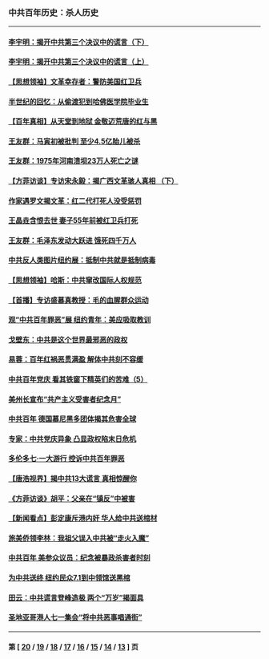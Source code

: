 ### 中共百年历史：杀人历史
---
#### [李宇明：揭开中共第三个决议中的谎言（下）](../../pages/nf1176106/n13389389.md?12030430) 
#### [李宇明：揭开中共第三个决议中的谎言（上）](../../pages/nf1176106/n13388697.md?12030430) 
#### [【思想领袖】文革幸存者：警防美国红卫兵](../../pages/nf1176106/n13339289.md?12030430) 
#### [半世纪的回忆：从偷渡犯到哈佛医学院毕业生](../../pages/nf1176106/n13345328.md?12030430) 
#### [【百年真相】从天堂到地狱 金敬迈荒唐的红与黑](../../pages/nf1176106/n13336995.md?12030430) 
#### [王友群：马寅初被批判 至少4.5亿胎儿被杀](../../pages/nf1176106/n13260313.md?12030430) 
#### [王友群：1975年河南溃坝23万人死亡之谜](../../pages/nf1176106/n13231576.md?12030430) 
#### [【方菲访谈】专访宋永毅：揭广西文革骇人真相 （下）](../../pages/nf1176106/n13209074.md?12030430) 
#### [作家遇罗文揭文革：红二代打死人没受惩罚](../../pages/nf1176106/n13205254.md?12030430) 
#### [王晶垚含恨去世 妻子55年前被红卫兵打死](../../pages/nf1176106/n13203590.md?12030430) 
#### [王友群：毛泽东发动大跃进 饿死四千万人](../../pages/nf1176106/n13177158.md?12030430) 
#### [中共反人类图片纽约展：抵制中共就是抵制病毒](../../pages/nf1176106/n13115371.md?12030430) 
#### [【思想领袖】哈斯：中共窜改国际人权规范](../../pages/nf1176106/n13053647.md?12030430) 
#### [【首播】专访盛慕真教授：毛的血腥群众运动](../../pages/nf1176106/n13091782.md?12030430) 
#### [观“中共百年罪恶”展 纽约青年：美应吸取教训](../../pages/nf1176106/n13085246.md?12030430) 
#### [戈壁东：中共是这个世界最邪恶的政权](../../pages/nf1176106/n13085641.md?12030430) 
#### [易蓉：百年红祸恶贯满盈 解体中共刻不容缓](../../pages/nf1176106/n13084455.md?12030430) 
#### [中共百年党庆 看其铁窗下精英们的苦难（5）](../../pages/nf1176106/n13076766.md?12030430) 
#### [美州长宣布“共产主义受害者纪念月”](../../pages/nf1176106/n13074024.md?12030430) 
#### [中共百年 德国慕尼黑多团体揭其危害全球](../../pages/nf1176106/n13068873.md?12030430) 
#### [专家：中共党庆异象 凸显政权陷末日危机](../../pages/nf1176106/n13067084.md?12030430) 
#### [多伦多七·一大游行 控诉中共百年罪恶](../../pages/nf1176106/n13062043.md?12030430) 
#### [【唐浩视界】揭中共13大谎言 真相惊醒你](../../pages/nf1176106/n13065208.md?12030430) 
#### [《方菲访谈》胡平：父亲在“镇反”中被害](../../pages/nf1176106/n13064114.md?12030430) 
#### [【新闻看点】彭定康斥港内奸 华人给中共送棺材](../../pages/nf1176106/n13064230.md?12030430) 
#### [旅美侨领李林：我祖父误入中共被“走火入魔”](../../pages/nf1176106/n13062777.md?12030430) 
#### [中共百年 美参众议员：纪念被暴政杀害者时刻](../../pages/nf1176106/n13063735.md?12030430) 
#### [为中共送终 纽约民众7.1到中领馆送黑棺](../../pages/nf1176106/n13062573.md?12030430) 
#### [田云：中共谎言登峰造极 两个“万岁”揭面具](../../pages/nf1176106/n13062013.md?12030430) 
#### [圣地亚哥港人七一集会“将中共恶事唱通街”](../../pages/nf1176106/n13062681.md?12030430) 

---
#### 第 [ [20](./20.md?12030430) / [19](./19.md?12030430) / [18](./18.md?12030430) / [17](./17.md?12030430) / [16](./16.md?12030430) / [15](./15.md?12030430) / [14](./14.md?12030430) / [13](./13.md?12030430) ] 页
